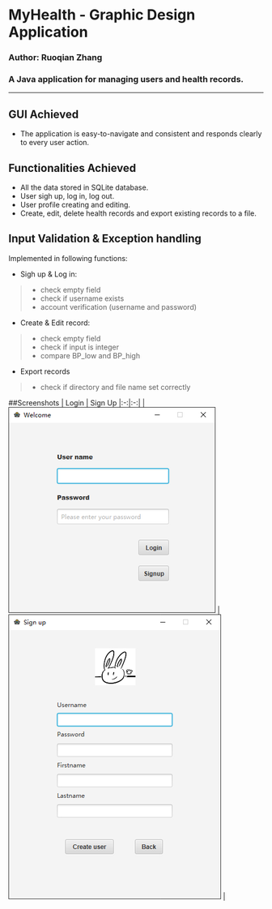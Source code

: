 # MyHealth - Graphic Design Application
### Author: Ruoqian Zhang
### A Java application for managing users and health records.
***

## GUI Achieved
- The application is easy-to-navigate and consistent and responds clearly to every user action.

## Functionalities Achieved
- All the data stored in SQLite database.
- User sigh up, log in, log out.  
- User profile creating and editing.
- Create, edit, delete health records and export existing records to a file.


## Input Validation & Exception handling  
Implemented in following functions:
- Sigh up & Log in:
>- check empty field
>- check if username exists
>- account verification (username and password)
- Create & Edit record:
>- check empty field
>- check if input is integer
>- compare BP_low and BP_high
- Export records
>- check if directory and file name set correctly

##Screenshots
| Login  | Sign Up
|:-:|:-:|
| ![Login](MyHealth_Screenshots/1.jpg) | ![Sign up](MyHealth_Screenshots/2.jpg) |
